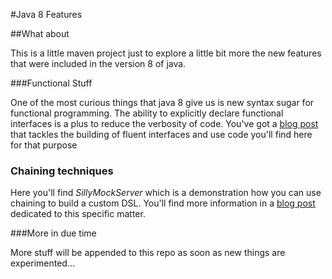#Java 8 Features

##What about

This is a little maven project just to explore a little bit more the new features that were included in the version 8 of java.

###Functional Stuff

One of the most curious things that java 8 give us is new syntax sugar for functional programming. The ability to explicitly declare functional interfaces is a plus to reduce the verbosity of code. You've got a [blog post](https://codecorner.balhau.net/2016/02/20/decorate-and-factory/) that tackles the building of fluent interfaces and use code you'll find here for that purpose

### Chaining techniques

Here you'll find *SillyMockServer* which is a demonstration how you can use chaining to build a custom DSL. You'll find more information in a [blog post](https://codecorner.balhau.net/2016/08/20/chaining-patterns/) dedicated to this specific matter.


###More in due time

More stuff will be appended to this repo as soon as new things are experimented...

